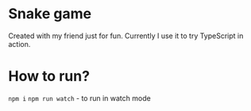 Snake game
==========
[](https://travis-ci.org/#)
Created with my friend just for fun.
Currently I use it to try TypeScript in action.

How to run?
===========

`npm i`
`npm run watch` - to run in watch mode